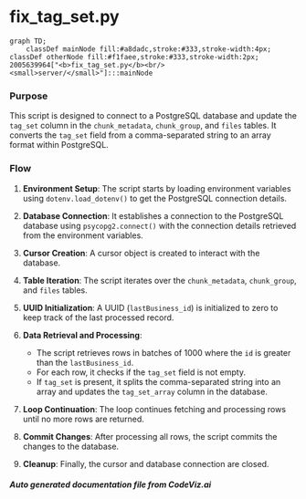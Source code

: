 # fix_tag_set.py

```mermaid
graph TD;
    classDef mainNode fill:#a8dadc,stroke:#333,stroke-width:4px;
classDef otherNode fill:#f1faee,stroke:#333,stroke-width:2px;
2005639964["<b>fix_tag_set.py</b><br/><small>server/</small>"]:::mainNode

```
### Purpose
This script is designed to connect to a PostgreSQL database and update the `tag_set` column in the `chunk_metadata`, `chunk_group`, and `files` tables. It converts the `tag_set` field from a comma-separated string to an array format within PostgreSQL.

### Flow
1. **Environment Setup**: The script starts by loading environment variables using `dotenv.load_dotenv()` to get the PostgreSQL connection details.

2. **Database Connection**: It establishes a connection to the PostgreSQL database using `psycopg2.connect()` with the connection details retrieved from the environment variables.

3. **Cursor Creation**: A cursor object is created to interact with the database.

4. **Table Iteration**: The script iterates over the `chunk_metadata`, `chunk_group`, and `files` tables.

5. **UUID Initialization**: A UUID (`lastBusiness_id`) is initialized to zero to keep track of the last processed record.

6. **Data Retrieval and Processing**:
    - The script retrieves rows in batches of 1000 where the `id` is greater than the `lastBusiness_id`.
    - For each row, it checks if the `tag_set` field is not empty.
    - If `tag_set` is present, it splits the comma-separated string into an array and updates the `tag_set_array` column in the database.

7. **Loop Continuation**: The loop continues fetching and processing rows until no more rows are returned.

8. **Commit Changes**: After processing all rows, the script commits the changes to the database.

9. **Cleanup**: Finally, the cursor and database connection are closed.

##### Auto generated documentation file from CodeViz.ai
